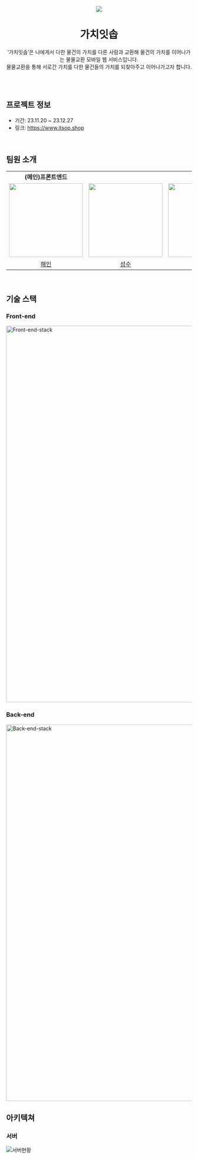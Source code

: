 <div align="center">
  <img src="https://github.com/KostaMiniProject/.github/assets/40792205/b95ad270-288c-44ec-8f47-e9b2ad4f267e" />
  <h1>가치잇솝</h1>
  <p>‘가치잇솝’은 나에게서 다한 물건의 가치를 다른 사람과 교환해 물건의 가치를 이어나가는 물물교환 모바일 웹 서비스입니다. <br /> 
    물물교환을 통해 서로간 가치를 다한 물건들의 가치를 되찾아주고 이어나가고자 합니다.</p>
</div>

<br />
<br />

## 프로젝트 정보
* 기간: 23.11.20 ~ 23.12.27
* 링크: https://www.itsop.shop

<br />

## 팀원 소개
<table>
<!-- 팀 -->
  <tr>
    <td align="center" colspan="1"><strong>(메인)프론트엔드</strong></td>
    <td align="center" colspan="4"><strong>(메인)백엔드</strong></td>
  </tr>

<!-- 이미지 -->
  <tr>
    <!-- FE (해인) -->
    <td>
      <a href="https://github.com/haenanim">
        <img src="https://github.com/ConnectingChips/.github/assets/40792205/fb029fd1-6715-483f-9f95-68dec8ca0989" width="200px"/>
      </a>
    </td>
    <!-- BE (성수) -->
    <td>
      <a href="https://github.com/HeWillGoTillTheEnd">
        <img src="https://github.com/ConnectingChips/.github/assets/40792205/767bba33-0542-4cf8-9876-efbba597e2aa" width="200px"/>
      </a>
    </td>
    <!-- BE (창민) -->
    <td>
      <a href="https://github.com/indaegu">
        <img src="https://github.com/ConnectingChips/.github/assets/40792205/9d90810f-612a-4fd9-9540-9c743da75441" width="200px"/>
      </a>
    </td>
    <!-- BE (윤진) -->
    <td>
      <a href="https://github.com/oyunojino">
        <img src="https://github.com/ConnectingChips/.github/assets/40792205/9a3ab3c5-43fb-4a7a-adb8-61412a54a619" width="200px"/>
      </a>
    </td>
    <!-- BE (동건) -->
    <td>
      <a href="https://github.com/ehdrjs0836">
        <img src="https://avatars.githubusercontent.com/u/58157724?v=4" width="200px"/>
      </a>
    </td>
  </tr>

<!-- 팀원 이름 -->
  <tr>
    <!-- FE (해인) -->
    <td align="center">
        <a href="https://github.com/haenanim">해인</a>
    </td>
    <!-- FE (성수) -->
    <td align="center">
        <a href="https://github.com/HeWillGoTillTheEnd">성수</a>
    </td>
    <!-- FE (창민) -->
    <td align="center">
        <a href="https://github.com/indaegu">창민</a>
    </td>
    <!-- BE (윤진) -->
    <td align="center">
        <a href="https://github.com/oyunojino">윤진</a>
    </td>
    <!-- BE (동건) -->
    <td align="center">
        <a href="https://github.com/ehdrjs0836">동건</a>
    </td>
  </tr>
</table>

<br />

## 기술 스택 
### Front-end
<img width="1020" alt="Front-end-stack" src="https://github.com/KostaMiniProject/.github/assets/40792205/1cbd25e5-535a-4e3e-946c-5380dd56ac9b">


### Back-end
<img width="1020" alt="Back-end-stack" src="https://github.com/KostaMiniProject/.github/assets/40792205/efeeb8b1-d249-4f7f-8cc2-2774897bf352">

<br />

## 아키텍쳐

### 서버
![서버현황](https://github.com/KostaMiniProject/.github/assets/40792205/911fd65e-be50-4807-841b-4cc93c01e172)

<br />
